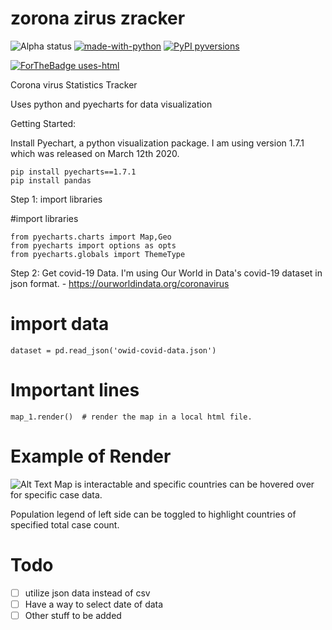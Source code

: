 # zorona zirus zracker
![Alpha status](https://img.shields.io/badge/Project%20status-Alpha-red.svg)
[![made-with-python](https://img.shields.io/badge/Made%20with-Python-1f425f.svg)](https://www.python.org/)
[![PyPI pyversions](https://img.shields.io/pypi/pyversions/ansicolortags.svg)](https://pypi.python.org/pypi/ansicolortags/)

[![ForTheBadge uses-html](http://ForTheBadge.com/images/badges/uses-html.svg)](http://ForTheBadge.com)

 Corona virus Statistics Tracker
 
Uses python and pyecharts for data visualization

Getting Started:

Install Pyechart, a python visualization package. I am using version 1.7.1 which was released on March 12th 2020.

```
pip install pyecharts==1.7.1
pip install pandas
```

Step 1: import libraries

#import libraries
```
from pyecharts.charts import Map,Geo
from pyecharts import options as opts
from pyecharts.globals import ThemeType
```

Step 2: Get covid-19 Data. I'm using Our World in Data's covid-19 dataset in json format. - https://ourworldindata.org/coronavirus

# import data
```
dataset = pd.read_json('owid-covid-data.json')
```

# Important lines
```
map_1.render()  # render the map in a local html file.
```

# Example of Render
![Alt Text](https://raw.githubusercontent.com/richardle17/zorona-zirus-zracker/master/zorona%20zirus%20demo.gif)
Map is interactable and specific countries can be hovered over for specific case data. 

Population legend of left side can be toggled to highlight countries of specified total case count.


# Todo
- [ ] utilize json data instead of csv
- [ ] Have a way to select date of data
- [ ] Other stuff to be added

